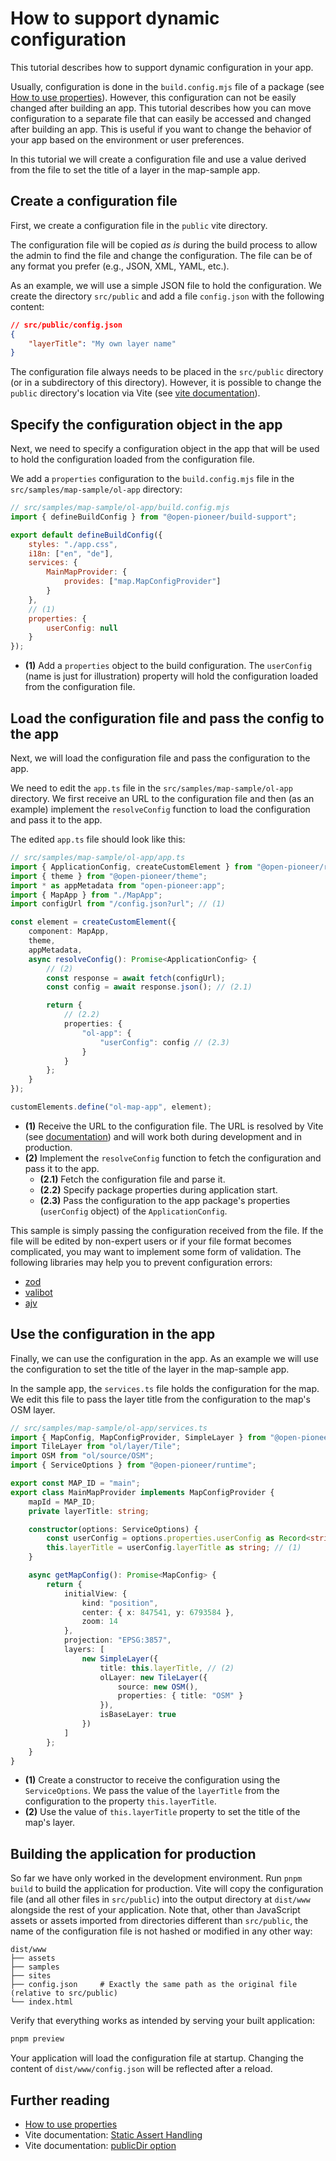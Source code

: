 # How to support dynamic configuration

This tutorial describes how to support dynamic configuration in your app.

Usually, configuration is done in the `build.config.mjs` file of a package (see [How to use properties](./HowToUseProperties.md)).
However, this configuration can not be easily changed after building an app.
This tutorial describes how you can move configuration to a separate file that can easily be accessed and changed after building an app.
This is useful if you want to change the behavior of your app based on the environment or user preferences.

In this tutorial we will create a configuration file and use a value derived from the file
to set the title of a layer in the map-sample app.

## Create a configuration file

First, we create a configuration file in the `public` vite directory.

The configuration file will be copied _as is_ during the build process to allow the admin to find the file and change the configuration.
The file can be of any format you prefer (e.g., JSON, XML, YAML, etc.).

As an example, we will use a simple JSON file to hold the configuration.
We create the directory `src/public` and add a file `config.json` with the following content:

```json
// src/public/config.json
{
    "layerTitle": "My own layer name"
}
```

The configuration file always needs to be placed in the `src/public` directory (or in a subdirectory of this directory).
However, it is possible to change the `public` directory's location via Vite (see [vite documentation](https://vite.dev/config/shared-options.html#publicdir)).

## Specify the configuration object in the app

Next, we need to specify a configuration object in the app that will be used to hold the configuration loaded from the configuration file.

We add a `properties` configuration to the `build.config.mjs` file in the `src/samples/map-sample/ol-app` directory:

```js
// src/samples/map-sample/ol-app/build.config.mjs
import { defineBuildConfig } from "@open-pioneer/build-support";

export default defineBuildConfig({
    styles: "./app.css",
    i18n: ["en", "de"],
    services: {
        MainMapProvider: {
            provides: ["map.MapConfigProvider"]
        }
    },
    // (1)
    properties: {
        userConfig: null
    }
});
```

- **(1)** Add a `properties` object to the build configuration.
  The `userConfig` (name is just for illustration) property will hold the configuration loaded from the configuration file.

## Load the configuration file and pass the config to the app

Next, we will load the configuration file and pass the configuration to the app.

We need to edit the `app.ts` file in the `src/samples/map-sample/ol-app` directory.
We first receive an URL to the configuration file and then (as an example) implement the `resolveConfig` function to load the configuration and pass it to the app.

The edited `app.ts` file should look like this:

```ts
// src/samples/map-sample/ol-app/app.ts
import { ApplicationConfig, createCustomElement } from "@open-pioneer/runtime";
import { theme } from "@open-pioneer/theme";
import * as appMetadata from "open-pioneer:app";
import { MapApp } from "./MapApp";
import configUrl from "/config.json?url"; // (1)

const element = createCustomElement({
    component: MapApp,
    theme,
    appMetadata,
    async resolveConfig(): Promise<ApplicationConfig> {
        // (2)
        const response = await fetch(configUrl);
        const config = await response.json(); // (2.1)

        return {
            // (2.2)
            properties: {
                "ol-app": {
                    "userConfig": config // (2.3)
                }
            }
        };
    }
});

customElements.define("ol-map-app", element);
```

- **(1)** Receive the URL to the configuration file.
  The URL is resolved by Vite (see [documentation](https://vite.dev/guide/assets#explicit-url-imports)) and will work both during development and in production.
- **(2)** Implement the `resolveConfig` function to fetch the configuration and pass it to the app.
    - **(2.1)** Fetch the configuration file and parse it.
    - **(2.2)** Specify package properties during application start.
    - **(2.3)** Pass the configuration to the app package's properties (`userConfig` object) of the `ApplicationConfig`.

This sample is simply passing the configuration received from the file.
If the file will be edited by non-expert users or if your file format becomes complicated, you may want to implement some form of validation.
The following libraries may help you to prevent configuration errors:

- [zod](https://zod.dev/)
- [valibot](https://valibot.dev/)
- [ajv](https://ajv.js.org/)

## Use the configuration in the app

Finally, we can use the configuration in the app.
As an example we will use the configuration to set the title of the layer in the map-sample app.

In the sample app, the `services.ts` file holds the configuration for the map.
We edit this file to pass the layer title from the configuration to the map's OSM layer.

```ts
// src/samples/map-sample/ol-app/services.ts
import { MapConfig, MapConfigProvider, SimpleLayer } from "@open-pioneer/map";
import TileLayer from "ol/layer/Tile";
import OSM from "ol/source/OSM";
import { ServiceOptions } from "@open-pioneer/runtime";

export const MAP_ID = "main";
export class MainMapProvider implements MapConfigProvider {
    mapId = MAP_ID;
    private layerTitle: string;

    constructor(options: ServiceOptions) {
        const userConfig = options.properties.userConfig as Record<string, unknown>;
        this.layerTitle = userConfig.layerTitle as string; // (1)
    }

    async getMapConfig(): Promise<MapConfig> {
        return {
            initialView: {
                kind: "position",
                center: { x: 847541, y: 6793584 },
                zoom: 14
            },
            projection: "EPSG:3857",
            layers: [
                new SimpleLayer({
                    title: this.layerTitle, // (2)
                    olLayer: new TileLayer({
                        source: new OSM(),
                        properties: { title: "OSM" }
                    }),
                    isBaseLayer: true
                })
            ]
        };
    }
}
```

- **(1)** Create a constructor to receive the configuration using the `ServiceOptions`.
  We pass the value of the `layerTitle` from the configuration to the property `this.layerTitle`.
- **(2)** Use the value of `this.layerTitle` property to set the title of the map's layer.

## Building the application for production

So far we have only worked in the development environment.
Run `pnpm build` to build the application for production.
Vite will copy the configuration file (and all other files in `src/public`) into the output directory at `dist/www` alongside the rest of your application.
Note that, other than JavaScript assets or assets imported from directories different than `src/public`, the name of the configuration file is not hashed or modified in any other way:

```text
dist/www
├── assets
├── samples
├── sites
├── config.json     # Exactly the same path as the original file (relative to src/public)
└── index.html
```

Verify that everything works as intended by serving your built application:

```bash
pnpm preview
```

Your application will load the configuration file at startup.
Changing the content of `dist/www/config.json` will be reflected after a reload.

## Further reading

- [How to use properties](./HowToUseProperties.md)
- Vite documentation: [Static Assert Handling](https://vite.dev/guide/assets)
- Vite documentation: [publicDir option](https://vite.dev/config/shared-options.html#publicdir)
